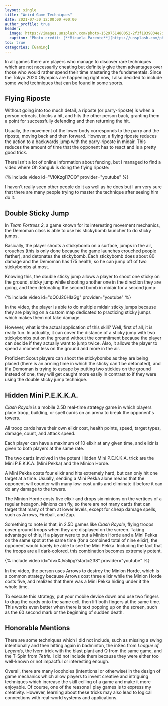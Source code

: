 ```yaml
---
layout: single
title: "Weird Game Techniques"
date: 2021-07-30 12:00:00 +00:00
author_profile: true
header: 
  image: https://images.unsplash.com/photo-1529751480052-2f3f1839834e?ixid=MnwxMjA3fDB8MHxwaG90by1wYWdlfHx8fGVufDB8fHx8&ixlib=rb-1.2.1&auto=format&fit=crop&w=1050&q=80
  caption: "Photo credit: [**Micaela Parente**](https://unsplash.com/photos/YGgKE6aHaUw)"
toc: true
categories: [Gaming]
---
```


In all games there are players who manage to discover rare techniques which are not necessarily cheating but definitely give them advantages over those who would rather spend their time mastering the fundamentals. Since the Tokyo 2020 Olympics are happening right now, I also decided to include some weird techniques that can be found in some sports.

## Flying Riposte
Without going into too much detail, a riposte (or parry-riposte) is when a person retreats, blocks a hit, and hits the other person back, granting them a point for successfully defending and then returning the hit. 

Usually, the movement of the lower body corresponds to the parry and the riposte, moving back and then forward. However, a flying riposte reduces the action to a backwards jump with the parry-riposte in midair. This reduces the amount of time that the opponent has to react and is a pretty good trick.

There isn't a lot of online information about fencing, but I managed to find a video where Oh Sanguk is doing the flying riposte:

{% include video id="VI0KzgI17OQ" provider="youtube" %}

I haven't really seen other people do it as well as he does but I am very sure that there are many people trying to master the technique after seeing him do it. 

## Double Sticky Jump
In *Team Fortress 2*, a game known for its interesting movement mechanics, the Demoman class is able to use his stickybomb launcher to do sticky jumps. 

Basically, the player shoots a stickybomb on a surface, jumps in the air, crouches (this is only done because the game launches crouched people farther), and detonates the stickybomb. Each stickybomb does about 80 damage and the Demoman has 175 health, so he can jump off of two stickybombs at most. 

Knowing this, the double sticky jump allows a player to shoot one sticky on the ground, sticky jump while shooting another one in the direction they are going, and then detonating the second bomb in midair for a second jump:

{% include video id="qQ0J20HIaGg" provider="youtube" %}

In the video, the player is able to do multiple midair sticky jumps because they are playing on a custom map dedicated to practicing sticky jumps which makes them not take damage. 

However, what is the actual application of this skill? Well, first of all, it is really fun. In actuality, it can cover the distance of a sticky jump with two stickybombs put on the ground without the commitment because the player can decide if they actually want to jump twice. Also, it allows the player to spend a moment less on the ground and more in the air. 

Proficient Scout players can shoot the stickybombs as they are being placed (there is an arming time in which the sticky can't be detonated), and if a Demoman is trying to escape by putting two stickies on the ground instead of one, they will get caught more easily in contrast to if they were using the double sticky jump technique. 

## Hidden Mini P.E.K.K.A.
*Clash Royale* is a mobile 2.5D real-time strategy game in which players place troop, building, or spell cards on an arena to break the opponent's towers.

All troop cards have their own elixir cost, health points, speed, target types, damage, count, and attack speed. 

Each player can have a maximum of 10 elixir at any given time, and elixir is given to both players at the same rate.

The two cards involved in the potent Hidden Mini P.E.K.K.A. trick are the Mini P.E.K.K.A. (Mini Pekka) and the Minion Horde. 

A Mini Pekka costs four elixir and hits extremely hard, but can only hit one target at a time. Usually, sending a Mini Pekka alone means that the opponent will counter with many low-cost units and eliminate it before it can do any damage to the towers. 

The Minion Horde costs five elixir and drops six minions on the vertices of a regular hexagon. Minions can fly, so there are not many cards that can target that many of them at lower levels, except for cheap damage spells, such as Arrows, Fireball, and Zap. 

Something to note is that, in 2.5D games like *Clash Royale*, flying troops cover ground troops when they are displayed on the screen. Taking advantage of this, if a player were to put a Minion Horde and a Mini Pekka on the same spot at the same time (for a combined total of nine elixir), the opponent would barely be able to see the Mini Pekka. Including the fact that the troops are all dark-colored, this combination becomes extremely potent. 

{% include video id="dvxXJv5lipg?start=238" provider="youtube" %}

In the video, the person uses Arrows to destroy the Minion Horde, which is a common strategy because Arrows cost three elixir while the Minion Horde costs five, and realizes that there was a Mini Pekka hiding under it the whole time. 

To execute this strategy, put your mobile device down and use two fingers to drag the cards onto the same cell, then lift both fingers at the same time. This works even better when there is text popping up on the screen, such as the 60 second mark or the beginning of sudden death. 

## Honorable Mentions
There are some techniques which I did not include, such as missing a swing intentionally and then hitting again in badminton, the inSec from *League of Legends*, the Ivern trick with the blast plant and Q from the same game, and the T-Spin from *Tetris*. I did not include them because they were either too well-known or not impactful or interesting enough.

Overall, there are many loopholes (intentional or otherwise) in the design of game mechanics which allow players to invent creative and intriguing techniques which increase the skill ceiling of a game and make it more enjoyable. Of course, one of the reasons I play games is to express my creativity. However, learning about these tricks may also lead to logical connections with real-world systems and applications. 